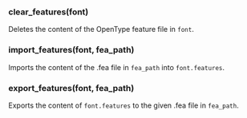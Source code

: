 ### clear_features(font)

Deletes the content of the OpenType feature file in `font`.

### import_features(font, fea_path)

Imports the content of the .fea file in `fea_path` into `font.features`.

### export_features(font, fea_path)

Exports the content of `font.features` to the given .fea file in `fea_path`.
